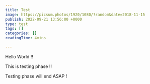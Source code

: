 ```yaml
---
title: Test
image: https://picsum.photos/1920/1080/?random&date=2018-11-15
publish: 2022-09-21 13:56:00 +0000
type: test
tags: []
categories: []
readingTime: 4mins

---
```

Hello World !!

This is testing phase !!

Testing phase will end ASAP !